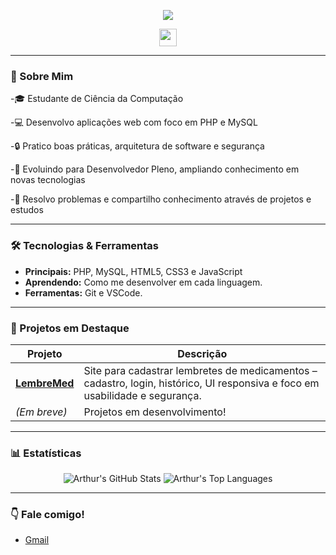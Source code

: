 <p align="center">
  <img src="https://capsule-render.vercel.app/api?type=waving&color=gradient&height=120&section=header&text=Olá,%20sou%20Arthur!&fontSize=35&animation=twinkling"/>
</p>

<p align="center">
  <a href="https://instagram.com/arthurmf_749"><img height="28" src="https://img.shields.io/badge/Instagram-@arthurmf_749-E4405F?logo=instagram&logoColor=white"/></a>
  <!-- Adicione outros links: LinkedIn, Email, etc. -->
</p>

---

### 👋 Sobre Mim

-🎓 Estudante de Ciência da Computação

-💻 Desenvolvo aplicações web com foco em PHP e MySQL

-🔒 Pratico boas práticas, arquitetura de software e segurança

-🚀 Evoluindo para Desenvolvedor Pleno, ampliando conhecimento em novas tecnologias

-🧩 Resolvo problemas e compartilho conhecimento através de projetos e estudos

---

### 🛠️ Tecnologias & Ferramentas

- **Principais:** PHP, MySQL, HTML5, CSS3 e JavaScript
- **Aprendendo:** Como me desenvolver em cada linguagem.
- **Ferramentas:** Git e VSCode.

---

### 🚩 Projetos em Destaque

| Projeto | Descrição |
|---------|-----------|
| [**LembreMed**](https://github.com/ArthurM749/Projeto-de-Faculdade-site-Lembrete-de-Medicamentos) | Site para cadastrar lembretes de medicamentos – cadastro, login, histórico, UI responsiva e foco em usabilidade e segurança. |
| *(Em breve)* | Projetos em desenvolvimento! |

---

### 📊 Estatísticas

<p align="center">
  <img src="https://github-readme-stats.vercel.app/api?username=ArthurM749&show_icons=true&theme=radical" alt="Arthur's GitHub Stats"/>
  <img src="https://github-readme-stats.vercel.app/api/top-langs/?username=ArthurM749&layout=compact&theme=radical" alt="Arthur's Top Languages"/>
</p>

---

### 👇 Fale comigo!

- [Gmail](arthurmccomp@gmail.com)

